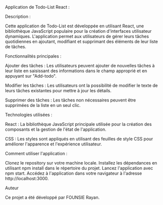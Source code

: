 Application de Todo-List React : 

Description :

Cette application de Todo-List est développée en utilisant React, une bibliothèque JavaScript populaire pour la création d'interfaces utilisateur dynamiques. L'application permet aux utilisateurs de gérer leurs tâches quotidiennes en ajoutant, modifiant et supprimant des éléments de leur liste de tâches.

Fonctionnalités principales :

Ajouter des tâches : Les utilisateurs peuvent ajouter de nouvelles tâches à leur liste en saisissant des informations dans le champ approprié et en appuyant sur "Add-todo".

Modifier les tâches : Les utilisateurs ont la possibilité de modifier le texte de leurs tâches existantes pour mettre à jour les détails.

Supprimer des tâches : Les tâches non nécessaires peuvent être supprimées de la liste en un seul clic.

Technologies utilisées :

React : La bibliothèque JavaScript principale utilisée pour la création des composants et la gestion de l'état de l'application.

CSS : Les styles sont appliqués en utilisant des feuilles de style CSS pour améliorer l'apparence et l'expérience utilisateur.

Comment utiliser l'application :

Clonez le repository sur votre machine locale.
Installez les dépendances en utilisant npm install dans le répertoire du projet.
Lancez l'application avec npm start.
Accédez à l'application dans votre navigateur à l'adresse http://localhost:3000.

Auteur 

Ce projet a été développé par FOUNSIE Rayan.
